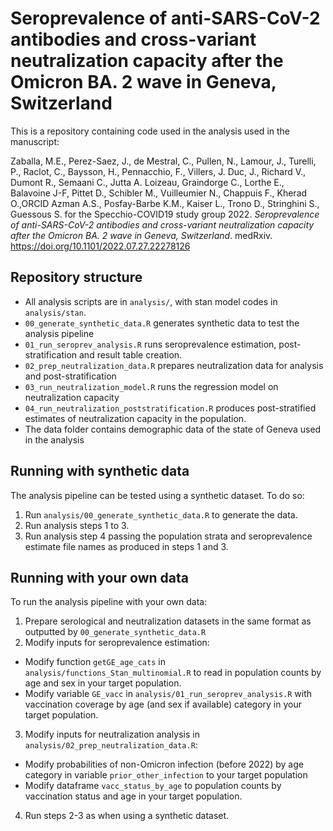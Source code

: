 # Seroprevalence of anti-SARS-CoV-2 antibodies and cross-variant neutralization capacity after the Omicron BA. 2 wave in Geneva, Switzerland 

This is a repository containing code used in the analysis used in the manuscript:

Zaballa, M.E., Perez-Saez, J., de Mestral, C., Pullen, N., Lamour, J., Turelli, P., Raclot, C., Baysson, H., Pennacchio, F., Villers, J. Duc, J., Richard V., Dumont R., Semaani C., Jutta A. Loizeau, Graindorge C., Lorthe E., Balavoine J-F, Pittet D., Schibler M., Vuilleumier N., Chappuis F., Kherad O.,ORCID Azman A.S., Posfay-Barbe K.M., Kaiser L., Trono D., Stringhini S., Guessous S. for the Specchio-COVID19 study group 2022. *Seroprevalence of anti-SARS-CoV-2 antibodies and cross-variant neutralization capacity after the Omicron BA. 2 wave in Geneva, Switzerland*. medRxiv.  https://doi.org/10.1101/2022.07.27.22278126 

## Repository structure

- All analysis scripts are in `analysis/`, with stan model codes in `analysis/stan`.
- `00_generate_synthetic_data.R` generates synthetic data to test the analysis pipeline
- `01_run_seroprev_analysis.R` runs seroprevalence estimation, post-stratification and result table creation.
- `02_prep_neutralization_data.R` prepares neutralization data for analysis and post-stratification
- `03_run_neutralization_model.R` runs the regression model on neutralization capacity
- `04_run_neutralization_poststratification.R` produces post-stratified estimates of neutralization capacity in the population.
- The data folder contains demographic data of the state of Geneva used in the analysis

## Running with synthetic data

The analysis pipeline can be tested using a synthetic dataset. To do so:

1. Run `analysis/00_generate_synthetic_data.R` to generate the data.
2. Run analysis steps 1 to 3. 
3. Run analysis step 4 passing the population strata and seroprevalence estimate file names as produced in steps 1 and 3. 

## Running with your own data

To run the analysis pipeline with your own data:

1. Prepare serological and neutralization datasets in the same format as outputted by `00_generate_synthetic_data.R`
2. Modify inputs for seroprevalence estimation:
- Modify function `getGE_age_cats` in `analysis/functions_Stan_multinomial.R` to read in population counts by age and sex in your target population.
- Modify variable `GE_vacc` in `analysis/01_run_seroprev_analysis.R` with vaccination coverage by age (and sex if available) category in your target population.
3. Modify inputs for neutralization analysis in `analysis/02_prep_neutralization_data.R`:
- Modify probabilities of non-Omicron infection (before 2022) by age category in variable `prior_other_infection` to your target population
- Modify dataframe `vacc_status_by_age` to population counts by vaccination status and age in your target population.
4. Run steps 2-3 as when using a synthetic dataset.
